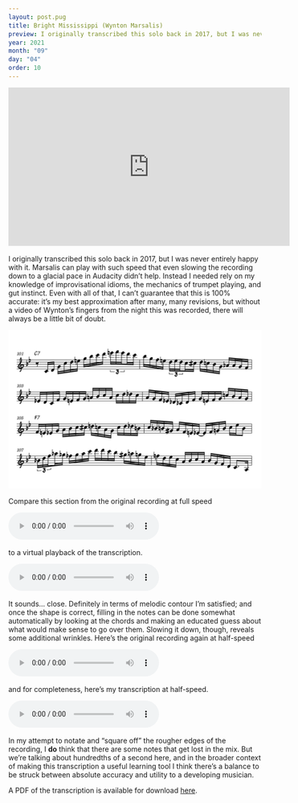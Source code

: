 ```yaml
---
layout: post.pug
title: Bright Mississippi (Wynton Marsalis)
preview: I originally transcribed this solo back in 2017, but I was never entirely happy with it. Marsalis plays some sections with such speed that even slowing the recording down to a glacial pace in Audacity didn&rsquo;t help. Instead I needed rely on my knowledge of improvisational idioms, the mechanics of trumpet playing, and gut instinct&hellip;
year: 2021
month: "09"
day: "04"
order: 10
---
```


<iframe class="video" width="560" height="315" src="https://www.youtube.com/embed/el9Um6T8ZKA" title="YouTube video player" frameborder="0" allow="accelerometer; autoplay; clipboard-write; encrypted-media; gyroscope; picture-in-picture" allowfullscreen></iframe>

I originally transcribed this solo back in 2017, but I was never entirely happy with it. Marsalis can play with such speed that even slowing the recording down to a glacial pace in Audacity didn&rsquo;t help. Instead I needed rely on my knowledge of improvisational idioms, the mechanics of trumpet playing, and gut instinct. Even with all of that, I can&rsquo;t guarantee that this is 100% accurate: it&rsquo;s my best approximation after many, many revisions, but without a video of Wynton&rsquo;s fingers from the night this was recorded, there will always be a little bit of doubt.

<img
    alt="A transcription of a fast section from Wynton&rsquo;s solo"
    title="A transcription of a fast section from Wynton&rsquo;s solo"
    src="08-bm.png"
/>

Compare this section from the original recording at full speed

<audio controls="controls">
    <source type="audio/mp3" src="fast-section-original-full-speed.mp3">
</audio>

to a virtual playback of the transcription.

<audio controls="controls">
    <source type="audio/mp3" src="fast-section-midi-playback-full-speed.mp3">
</audio>

It sounds&hellip; close. Definitely in terms of melodic contour I&rsquo;m satisfied; and once the shape is correct, filling in the notes can be done somewhat automatically by looking at the chords and making an educated guess about what would make sense to go over them. Slowing it down, though, reveals some additional wrinkles. Here&rsquo;s the original recording again at half-speed

<audio controls="controls">
    <source type="audio/mp3" src="fast-section-original-half-speed.mp3">
</audio>

and for completeness, here&rsquo;s my transcription at half-speed.

<audio controls="controls">
    <source type="audio/mp3" src="fast-section-midi-playback-half-speed.mp3">
</audio>

In my attempt to notate and &ldquo;square off&rdquo; the rougher edges of the recording, I **do** think that there are some notes that get lost in the mix. But we&rsquo;re talking about hundredths of a second here, and in the broader context of making this transcription a useful learning tool I think there&rsquo;s a balance to be struck between absolute accuracy and utility to a developing musician.

A PDF of the transcription is available for download [here](bright-mississippi-wynton-marsalis-transcription.pdf).
